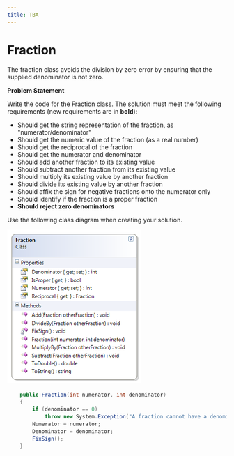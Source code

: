 ```yaml
---
title: TBA
---
```

# Fraction

The fraction class avoids the division by zero error by ensuring that the supplied denominator is not zero.

**Problem Statement**

Write the code for the Fraction class. The solution must meet the following requirements (new requirements are in **bold**):
* Should get the string representation of the fraction, as "numerator/denominator"
* Should get the numeric value of the fraction (as a real number)
* Should get the reciprocal of the fraction
* Should get the numerator and denominator
* Should add another fraction to its existing value
* Should subtract another fraction from its existing value
* Should multiply its existing value by another fraction
* Should divide its existing value by another fraction
* Should affix the sign for negative fractions onto the numerator only
* Should identify if the fraction is a proper fraction
* **Should reject zero denominators**

Use the following class diagram when creating your solution.

![](./G-Fraction.png)
 
```csharp
    public Fraction(int numerator, int denominator)
    {
        if (denominator == 0)
            throw new System.Exception("A fraction cannot have a denominator of zero (0)");
        Numerator = numerator;
        Denominator = denominator;
        FixSign();
    }
```
